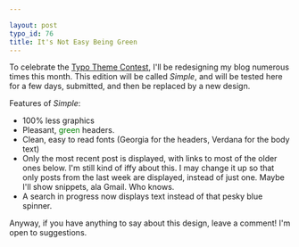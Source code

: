 ```yaml
---

layout: post
typo_id: 76
title: It's Not Easy Being Green
---
```

To celebrate the [Typo Theme Contest](http://typogarden.com/), I'll be
redesigning my blog numerous times this month. This edition will be
called *Simple*, and will be tested here for a few days, submitted, and
then be replaced by a new design.

Features of *Simple*:

-   100% less graphics
-   Pleasant, <span style="color:green;">green</span> headers.
-   Clean, easy to read fonts (Georgia for the headers, Verdana for the
    body text)
-   Only the most recent post is displayed, with links to most of the
    older ones below. I'm still kind of iffy about this. I may change it
    up so that only posts from the last week are displayed, instead of
    just one. Maybe I'll show snippets, ala Gmail. Who knows.
-   A search in progress now displays text instead of that pesky
    blue spinner.

Anyway, if you have anything to say about this design, leave a comment!
I'm open to suggestions.
